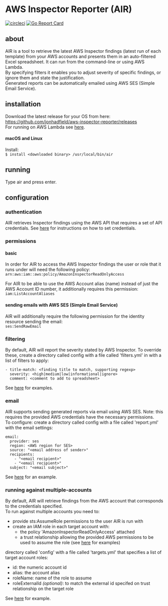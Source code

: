 # AWS Inspector Reporter (AIR)

[![circleci][circleci-image]][circleci-url] [![Go Report Card][go-report-card-image]][go-report-card-url] 

## about
AIR is a tool to retrieve the latest AWS Inspector findings (latest run of each template) from your AWS accounts and presents them in an auto-filtered Excel spreadsheet.  It can run from the command-line or using AWS Lambda.  
By specifying filters it enables you to adjust severity of specific findings, or ignore them and state the justification.  
Generated reports can be automatically emailed using AWS SES (Simple Email Service).

## installation
Download the latest release for your OS from here: https://github.com/jonhadfield/aws-inspector-reporter/releases  
For running on AWS Lambda see [here](docs/lambda.md).

#### macOS and Linux
  
Install:  
``
$ install <downloaded binary> /usr/local/bin/air
``  

## running

Type air and press enter.

## configuration

### authentication
AIR retrieves Inspector findings using the AWS API that requires a set of API credentials. See [here](https://docs.aws.amazon.com/cli/latest/userguide/cli-chap-getting-started.html#cli-quick-configuration) for instructions on how to set credentials. 

### permissions
#### basic  
In order for AIR to access the AWS Inspector findings the user or role that it runs under will need the following policy:  
``
arn:aws:iam::aws:policy/AmazonInspectorReadOnlyAccess  
``    

For AIR to be able to use the AWS Account alias (name) instead of just the AWS Account ID number, it additionally requires this permission:  
``
iam:ListAccountAliases
``  

#### sending emails with AWS SES (Simple Email Service)
AIR will additionally require the following permission for the identity resource sending the email:  
``
ses:SendRawEmail
``

### filtering
By default, AIR will report the severity stated by AWS Inspector. To override these, create a directory called config with a file called 'filters.yml' in with a list of filters to apply:  

    - title-match: <finding title to match, supporting regexp>  
      severity: <high|medium|low|informational|ignore>  
      comment: <comment to add to spreadsheet>

See [here](docs/filters.yml.example) for examples.


### email
AIR supports sending generated reports via email using AWS SES. Note: this requires the provided AWS credentials have the necessary permissions.  
To configure: create a directory called config with a file called 'report.yml' with the email settings:

    email:
      provider: ses
      region: <AWS region for SES>
      source: "<email address of sender>"
      recipients:
        - "<email recipient>"
        - "<email recipient>"
      subject: "<email subject>"
 
See [here](docs/report.yml.example) for an example.


### running against multiple-accounts
By default, AIR will retrieve findings from the AWS account that corresponds to the credentials specified.  
To run against multiple accounts you need to:  
* provide sts:AssumeRole permissions to the user AIR is run with
* create an IAM role in each target account with:
  * the policy 'AmazonInspectorReadOnlyAccess' attached
  * a trust relationship allowing the provided AWS permissions to be used to assume the role (see [here](docs/trust.md) for examples)

directory called 'config' with a file called 'targets.yml' that specifies a list of target account roles:
* id: the numeric account id
* alias: the account alias
* roleName: name of the role to assume
* roleExternalId _(optional)_: to match the external id specifed on trust relationship on the target role  

See [here](docs/targets.yml.example) for example.

[circleci-image]: https://circleci.com/gh/jonhadfield/aws-inspector-reporter.svg?style=svg
[circleci-url]: https://circleci.com/gh/jonhadfield/aws-inspector-reporter
[go-report-card-url]: https://goreportcard.com/report/github.com/jonhadfield/aws-inspector-reporter
[go-report-card-image]: https://goreportcard.com/badge/github.com/jonhadfield/aws-inspector-reporter